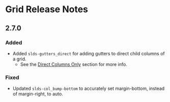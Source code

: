 <!-- Release notes authoring guidelines: http://keepachangelog.com/ -->

# Grid Release Notes

<!-- ## [Unreleased] -->

## 2.7.0

### Added

- Added `slds-gutters_direct` for adding gutters to direct child columns of a grid.
  - See the [Direct Columns Only](https://lightningdesignsystem.com/utilities/grid/#Direct-Columns-Only) section for more info.

### Fixed

- Updated `slds-col_bump-bottom` to accurately set margin-bottom, instead of margin-right, to auto.
